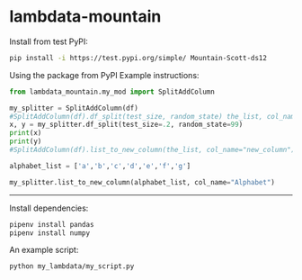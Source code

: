# lambdata-mountain

Install from test PyPI:

```sh
pip install -i https://test.pypi.org/simple/ Mountain-Scott-ds12
```


Using the package from PyPI Example instructions:
```py
from lambdata_mountain.my_mod import SplitAddColumn

my_splitter = SplitAddColumn(df)
#SplitAddColumn(df).df_split(test_size, random_state) the_list, col_name
x, y = my_splitter.df_split(test_size=.2, random_state=99)
print(x)
print(y)
#SplitAddColumn(df).list_to_new_column(the_list, col_name="new_column")

alphabet_list = ['a','b','c','d','e','f','g']

my_splitter.list_to_new_column(alphabet_list, col_name="Alphabet")

```
<hr>

Install dependencies:
```sh
pipenv install pandas 
pipenv install numpy
```



An example script:
```sh
python my_lambdata/my_script.py
```